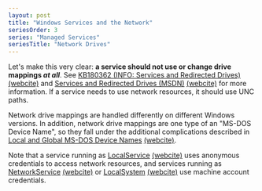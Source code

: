 ```yaml
---
layout: post
title: "Windows Services and the Network"
seriesOrder: 3
series: "Managed Services"
seriesTitle: "Network Drives"
---
```

Let's make this very clear: **a service should not use or change drive mappings _at all_**. See [KB180362 (INFO: Services and Redirected Drives)](http://support.microsoft.com/kb/180362) [(webcite)](http://www.webcitation.org/5wvCVoiMW) and [Services and Redirected Drives (MSDN)](http://msdn.microsoft.com/en-us/library/ms685143.aspx) [(webcite)](http://www.webcitation.org/5wvCgBLpy) for more information. If a service needs to use network resources, it should use UNC paths.

Network drive mappings are handled differently on different Windows versions. In addition, network drive mappings are one type of an "MS-DOS Device Name", so they fall under the additional complications described in [Local and Global MS-DOS Device Names](http://msdn.microsoft.com/en-us/library/ff554302.aspx) [(webcite)](http://www.webcitation.org/5wvCJn9TO).

Note that a service running as [LocalService](http://msdn.microsoft.com/en-us/library/ms684188.aspx) [(webcite)](http://www.webcitation.org/5wvCjwaeD) uses anonymous credentials to access network resources, and services running as [NetworkService](http://msdn.microsoft.com/en-us/library/ms684272.aspx) [(webcite)](http://www.webcitation.org/5wvCoNkZK) or [LocalSystem](http://msdn.microsoft.com/en-us/library/ms684190(VS.85).aspx) [(webcite)](http://www.webcitation.org/5wvCtIBSx) use machine account credentials.

